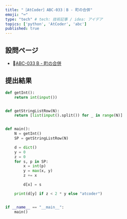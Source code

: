```yaml
---
title: "［AtCoder］ABC-033｜B - 町の合併"
emoji: "⌨️"
type: "tech" # tech: 技術記事 / idea: アイデア
topics: ['python', 'AtCoder', 'abc']
published: true
---
```


## 設問ページ

- 🔗[ABC-033 B - 町の合併](https://atcoder.jp/contests/abc033/tasks/abc033_b)

## 提出結果

```python
def getInt():
    return int(input())


def getStringListRow(N):
    return [list(input().split()) for _ in range(N)]


def main():
    N = getInt()
    SP = getStringListRow(N)

    d = dict()
    y = 0
    z = 0
    for s, p in SP:
        x = int(p)
        y = max(x, y)
        z += x

        d[x] = s

    print(d[y] if z < 2 * y else "atcoder")


if __name__ == "__main__":
    main()
```
